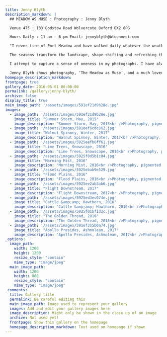 ```yaml
---
title: Jenny Blyth
description_markdown: |
  ## MEADOW AS MUSE : Photography : Jenny Blyth

  Venue 475 : 133 Godstow Road Wolvercote Oxford OX2 8PG

  Hours Daily : 11 am – 6 pm Email: jennyblyth@btconnect.com

  "I never tire of Port Meadow and have walked daily whatever the weather for years. I love the huge skies, and stepping onto the meadow that stretches towards Oxford, it presents like an old Dutch master, an ever-changing canvas. It is large enough to lose yourself in nature, to embrace the elements, and familiar enough to encourage a quiet meditation.

  The seasons transform the landscape, shape-shifting and refreshing the palette. There is invariably something unexpected and beautiful to observe whether that is a hawthorn bush heady with musk scented flowers, or a murmer of plover that contours the broad backs of horses, their long tails sashaying. Gun-metal skies threaten thunder over a buttercup ocean in May, while hoar frost on winter days crystalliizes the floodplains under high blue skies. In autumn, the last of the black poplars shed yellow leaves that fringe the edge of the river like a golden thread.

  I attempt to capture a sense of oneness in my photographs. I have always been drawn to the poetry in photography, and try to catch the moment as it feels on the day. I am not technicially minded, and shy away from photoshop so that the images are as true as they can be." © Jenny Blyth 2017

  Jenny Blyth shows photography, ‘The Meadow as Muse’, and a much loved Oxfordshire landscape in Art Weeks 20-29 May 2017 : Venue 475 : 133 Godstow Road OX2 8PG
homepage_description_markdown: 
frontpage: true
gallery_date: 2016-05-01 00:00:00
permalink: /gallery/jenny-blyth/
archive: false
display_title: true
main_image_path: '/assets/images/591ef21d9b28e.jpg'
images:
  - image_path: '/assets/images/591ef21d9b28e.jpg'
    image_title: "Summer Storm, May, 2015"
    image_description: "Summer Storm, May, 2015<br />Photography, pigmented inks on cotton rag paper<br />12 x 8 in<br />&amp;pound;195  Ed 1/25"
  - image_path: '/assets/images/591eef6cdc862.jpg'
    image_title: "Walnut Spinney, Winter, 2017"
    image_description: "Walnut Spinney, Winter, 2017<br />Photography, pigmented inks on cotton rag paper<br />12 x 8 in<br />&amp;pound;195 Ed 1/25"
  - image_path: '/assets/images/5925eefb6ff61.jpg'
    image_title: "Lime Trees, Snowscape, 2016"
    image_description: "Lime Trees, Snowscape, 2016<br />Photography, pigmented inks on cotton rag paper<br />12 x 8 in<br />&amp;pound;195 Ed 1/25"
  - image_path: '/assets/images/5925f0d5b1c84.jpg'
    image_title: "Morning Mist, 2016"
    image_description: "Morning Mist, 2016<br />Photography, pigmented inks on cotton rag paper<br />12 x 8 in<br />&amp;Acirc;&amp;pound;195 Ed of 25"
  - image_path: '/assets/images/5925ebab9e529.jpg'
    image_title: "Flood Plains, 2016"
    image_description: "Flood Plains, 2016<br />Photography, pigmented inks on cotton rag paper<br />12 x 8 in<br />&amp;pound;195  Ed 1/25"
  - image_path: '/assets/images/5925ee2ab3ab6.jpg'
    image_title: "Flight Downstream, 2017"
    image_description: "Flight Downstream, 2017<br />Photography, pigmented inks on cotton rag paper<br />12 x 8 in<br />&amp;pound;195 Ed 1/25"
  - image_path: '/assets/images/5925ed3ec074e.jpg'
    image_title: "Cattle &amp;amp; Hawthorn, 2016"
    image_description: "Cattle &amp;amp; Hawthorn, 2016<br />Photography, pigmented inks on cotton rag paper<br />12 x 8 in<br />&amp;pound;195 Ed 1/25"
  - image_path: '/assets/images/5925f01bf1d2c.jpg'
    image_title: "The Golden Thread, 2016"
    image_description: "The Golden Thread, 2016<br />Photography, pigmented inks on cotton rag paper<br />12 x 8 in<br />&amp;Acirc;&amp;pound;195 Ed 1/25"
  - image_path: '/assets/images/591ef3b5b0a74.jpg'
    image_title: "Apollo Presides, Ashmolean, 2017"
    image_description: "Apollo Presides, Ashmolean, 2017<br />Photography, pigmented inks on cotton rag paper<br />12 x 8 in<br />&amp;pound;195 Ed 1/25"
_options:
  image_path:
    width: 1200
    height: 1200
    resize_style: "contain"
    mime_type: "image/jpeg"
  main_image_path:
    width: 1200
    height: 800
    resize_style: "contain"
    mime_type: "image/jpeg"
_comments:
  title: Gallery title
  permalink: Be careful editing this
  main_image_path: Image used to represent your gallery
  images: Add and edit your gallery images here
  image_description: Might only be shown in the close up of an image
  archive: Not used yet!
  frontpage: Show this gallery on the homepage
  homepage_description_markdown: Text used on homepage if shown
---
```

